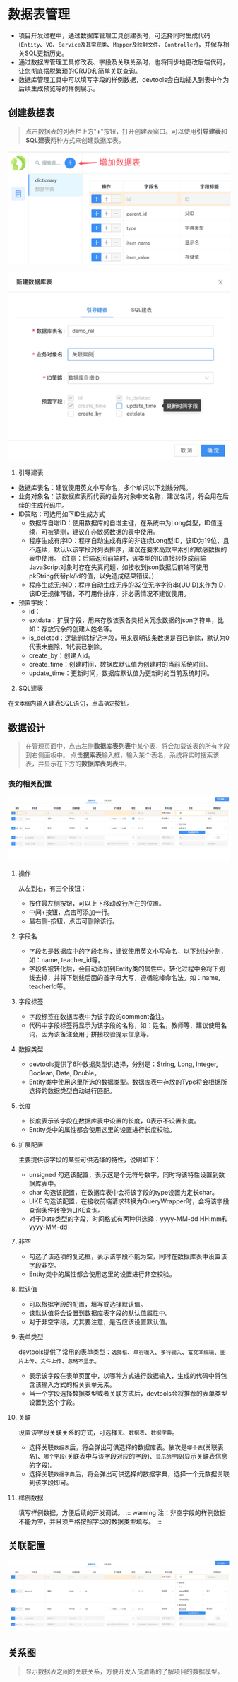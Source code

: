 # 数据表管理
* 项目开发过程中，通过数据库管理工具创建表时，可选择同时生成代码(`Entity`、`VO`、`Service及其实现类`、`Mapper及映射文件`、`Controller`)，并保存相关SQL更新历史。
* 通过数据库管理工具修改表、字段及关联关系时，也将同步地更改后端代码，让您彻底摆脱繁琐的CRUD和简单关联查询。
* 数据库管理工具中可以填写字段的样例数据，devtools会自动插入到表中作为后续生成预览等的样例展示。

## 创建数据表
>  点击数据表的列表栏上方"**+**"按钮，打开创建表窗口。可以使用**引导建表**和**SQL建表**两种方式来创建数据库表。

![创建数据表](./images/add-table-btn.png)

![创建表配置](./images/add-table-panel.jpg)

1. 引导建表

* 数据库表名：建议使用英文小写命名，多个单词以下划线分隔。
* 业务对象名：该数据库表所代表的业务对象中文名称，建议名词，将会用在后续的生成代码中。
* ID策略：可选用如下ID生成方式
    * 数据库自增ID：使用数据库的自增主键，在系统中为Long类型，ID值连续，可被猜测，建议在非敏感数据的表中使用。
    * 程序生成有序ID：程序自动生成有序的非连续Long型ID，该ID为19位，且不连续，默认以该字段对列表排序，建议在要求高效率索引的敏感数据的表中使用。 (注意：后端返回前端时，该类型的ID直接转换成前端JavaScript对象时存在失真问题，如接收到json数据后前端可使用pkString代替pk/id的值，以免造成结果错误。)
    * 程序生成无序ID：程序自动生成无序的32位无序字符串(UUID)来作为ID，该ID无规律可循，不可用作排序，非必需情况不建议使用。
* 预置字段：
    * id：
    * extdata：扩展字段，用来存放该表各类相关冗余数据的json字符串，比如：存放冗余的创建人姓名等。
    * is_deleted：逻辑删除标记字段，用来表明该条数据是否已删除，默认为0代表未删除，1代表已删除。
    * create_by：创建人id。
    * create_time：创建时间，数据库默认值为创建时的当前系统时间。
    * update_time：更新时间，数据库默认值为更新时的当前系统时间。

2. SQL建表

在`文本框`内输入建表SQL语句，点击`确定`按钮。

## 数据设计
> 在管理页面中，点击左侧**数据库表列表**中某个表，将会加载该表的所有字段到右侧面板中。
> 点击**搜索表**输入框，输入某个表名，系统将实时搜索该表，并显示在下方的**数据库表列表**中。

### 表的相关配置

![表结构配置](./images/databases-structure.jpg)

1. 操作
    
   从左到右，有三个按钮：
   * 按住最左侧按钮，可以上下移动改行所在的位置。
   * 中间+按钮，点击可添加一行。
   * 最右侧-按钮，点击可删除该行。
2. 字段名
   * 字段名是数据库中的字段名称，建议使用英文小写命名，以下划线分割，如：name, teacher_id等。
   * 字段名被转化后，会自动添加到Entity类的属性中。转化过程中会将下划线去掉，并将下划线后面的首字母大写，遵循驼峰命名法。如：name, teacherId等。

3. 字段标签
   * 字段标签在数据库表中为该字段的comment备注。
   * 代码中字段标签将显示为该字段的名称，如：姓名，教师等，建议使用名词，因为该备注会用于拼接校验提示信息等。

4. 数据类型
   * devtools提供了6种数据类型供选择，分别是：String, Long, Integer, Boolean, Date, Double。
   * Entity类中使用这里所选的数据类型。数据库表中存放的Type将会根据所选择的数据类型自动进行匹配。

5. 长度
   * 长度表示该字段在数据库表中设置的长度，0表示不设置长度。
   * Entity类中的属性都会使用这里的设置进行长度校验。

6. 扩展配置

   主要提供该字段的某些可供选择的特性，说明如下：
   * unsigned 勾选该配置，表示这是个无符号数字，同时将该特性设置到数据库表中。
   * char 勾选该配置，在数据库表中会将该字段的type设置为定长char。
   * LIKE 勾选该配置，在接收前端请求转换为QueryWrapper时，会将该字段查询条件转换为LIKE查询。
   * 对于Date类型的字段，时间格式有两种供选择：yyyy-MM-dd HH:mm和yyyy-MM-dd

7. 非空
   * 勾选了该选项的复选框，表示该字段不能为空，同时在数据库表中设置该字段非空。
   * Entity类中的属性都会使用这里的设置进行非空校验。

8. 默认值
   * 可以根据字段的配置，填写或选择默认值。
   * 该默认值将会设置到数据库表字段的默认值属性中。
   * 对于非空字段，尤其要注意，是否应该设置默认值。

9. 表单类型
   
   devtools提供了常用的表单类型：`选择框`、`单行输入`、`多行输入`、`富文本编辑`、`图片上传`、`文件上传`、`忽略不显示`。
   * 表示该字段在表单页面中，以哪种方式进行数据输入，生成的代码中将包含该输入方式的相关表单元素。
   * 当一个字段选择数据类型或者关联方式后，devtools会将推荐的表单类型设置到这个字段。

10. 关联
   
    设置该字段关联关系的方式，可选择`无`、`数据表`、`数据字典`。
    * 选择关联`数据表`后，将会弹出可供选择的数据库表。依次是`哪个表`(关联表名)、`哪个字段`(关联表中与该字段对应的字段)、`显示的字段`(显示关联表信息的字段)。
    * 选择关联`数据字典`后，将会弹出可供选择的数据字典，选择一个元数据关联到该字段即可。

11. 样例数据
   
    填写样例数据，方便后续的开发调试。
    ::: warning
    注：非空字段的样例数据不能为空，并且须严格按照字段的数据类型填写。
    ::: 
    
## 关联配置

![关联配置示例](./images/ref_demo.jpg)

## 关系图
> 显示数据表之间的关联关系，方便开发人员清晰的了解项目的数据模型。
